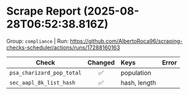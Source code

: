 # Scrape Report (2025-08-28T06:52:38.816Z)

Group: `compliance`  |  Run: https://github.com/AlbertoRoca96/scraping-checks-scheduler/actions/runs/17288160163

| Check | Changed | Keys | Error |
|---|:---:|:--|:--|
| `psa_charizard_pop_total` | ✅ | population |  |
| `sec_aapl_8k_list_hash` | ✅ | hash, length |  |
